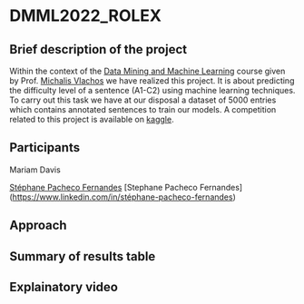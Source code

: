 # DMML2022_ROLEX

## Brief description of the project
Within the context of the [Data Mining and Machine Learning](https://hecnet.unil.ch/hec/syllabus/descriptif/2457?dyn_lang=fr) course given by Prof. [Michalis Vlachos](https://www.linkedin.com/in/michalis-vlachos/) we have realized this project. It is about predicting the difficulty level of a sentence (A1-C2) using machine learning techniques. To carry out this task we have at our disposal a dataset of 5000 entries which contains annotated sentences to train our models. A competition related to this project is available on [kaggle](https://www.kaggle.com/competitions/detecting-french-texts-difficulty-level-2022/overview).

## Participants
Mariam Davis

[Stéphane Pacheco Fernandes](https://www.linkedin.com/in/stéphane-pacheco-fernandes)
[Stephane Pacheco Fernandes] (https://www.linkedin.com/in/stéphane-pacheco-fernandes)


 
## Approach

## Summary of results table

## Explainatory video
